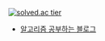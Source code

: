 [![solved.ac tier](http://mazassumnida.wtf/api/v2/generate_badge?boj=Green55)](https://solved.ac/profile/Green55)
- [알고리즘 공부하는 블로그](http://blog.naver.com/pasdfq)
